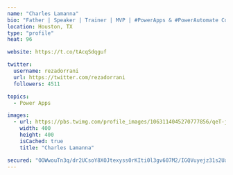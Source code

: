 ```yaml
---
name: "Charles Lamanna"
bio: "Father | Speaker | Trainer | MVP | #PowerApps & #PowerAutomate Community Super User | YouTuber Right-pointing triangle http://youtube.com/c/rezadorrani | Learn - Share - Clockwise rightwards and leftwards open circle arrows"
location: Houston, TX
type: "profile"
heat: 96

website: https://t.co/tAcqSdqguf

twitter:
  username: rezadorrani
  url: https://twitter.com/rezadorrani
  followers: 4511

topics:
  - Power Apps

images:
  - url: https://pbs.twimg.com/profile_images/1063114045270777856/qeT-jpWr_400x400.jpg
    width: 400
    height: 400
    isCached: true
    title: "Charles Lamanna"

secured: "OOWwouTn3q/dr2UCsoY8XOJtexyss0rKIti0l3gv607M2/IGQVuyejz31s2UaJtd9Vuu6D3SY9pF9wqZAwo5ggS0xZVjKfN2Xx3I/K2WCA0D4ztnIinQjgRc3XlIxNFb0GCNI2mJQs8SDT29igjctNRgrI9K33hNBJcCC//WOodbrCvz6qeQXvWzr/0fqK9eZe5POF3c7XofDzHpom6CiAE/eqbxNNZUmJz5Q2BND6cAuIG8RKWDOCGnXYEHg7V9o/Rf10DLKiPRQJDEzyea7Dhro4eVUS3srX/b2OMv6/lyOmCsstklKRt1ZShcGxM8IpDPaBMkl24jM5NWzoaaat7QXg8cvLZpWEQwtaaUh/hEjk3Vm0ZWzY4SYAdZz7kRat+Y3j9ZPEGFXLpgZ1PcRfbz0TgbgyFtFg8tFCo9s6A=;F9cbmxKxMJLpjztD3eb+3Q=="
---
```


